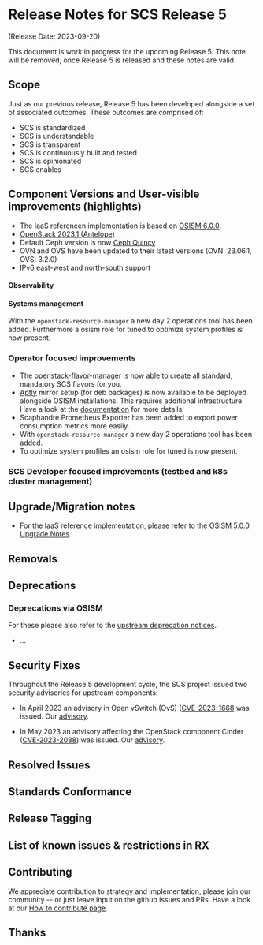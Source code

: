# Release Notes for SCS Release 5
(Release Date: 2023-09-20)

This document is work in progress for the upcoming Release 5.
This note will be removed, once Release 5 is released and these notes are valid.

## Scope

Just as our previous release, Release 5 has been developed alongside a set of associated outcomes.
These outcomes are comprised of:

* SCS is standardized
* SCS is understandable
* SCS is transparent
* SCS is continuously built and tested
* SCS is opinionated
* SCS enables

## Component Versions and User-visible improvements (highlights)

* The IaaS referencen implementation is based on [OSISM 6.0.0](https://release.osism.tech/notes/6.0.0.html).
* [OpenStack 2023.1 (Antelope)](https://releases.openstack.org/antelope/highlights.html)
* Default Ceph version is now [Ceph Quincy](https://docs.ceph.com/en/reef/releases/quincy/#v17-2-5-quincy)
* OVN and OVS have been updated to their latest versions (OVN: 23.06.1, OVS: 3.2.0)
* IPv6 east-west and north-south support

#### Observability


#### Systems management

With the `openstack-resource-manager` a new day 2 operations tool has been added.
Furthermore a osism role for tuned to optimize system profiles is now present.


### Operator focused improvements

* The [openstack-flavor-manager](https://github.com/osism/openstack-flavor-manager) is now able to create all standard, mandatory SCS flavors for you.
* [Aptly](https://github.com/osism/helm-charts/tree/gh-pages/aptly) mirror setup (for deb packages) is now available to be deployed alongside OSISM installations. This requires additional infrastructure. Have a look at the [documentation](https://github.com/osism/docs/tree/main/docs/operations/external_services/aptly_external.md) for more details.
* Scaphandre Prometheus Exporter has been added to export power consumption metrics more easily.
* With `openstack-resource-manager` a new day 2 operations tool has been added.
* To optimize system profiles an osism role for tuned is now present.

### SCS Developer focused improvements (testbed and k8s cluster management)

## Upgrade/Migration notes

* For the IaaS reference implementation, please refer to the [OSISM 5.0.0 Upgrade Notes](https://release.osism.tech/notes/6.0.0.html#upgrade-notes).

## Removals

## Deprecations

### Deprecations via OSISM

For these please also refer to the [upstream deprecation notices](https://release.osism.tech/notes/6.0.0.html#deprecations).
  * ...

## Security Fixes

Throughout the Release 5 development cycle, the SCS project issued two security advisories for upstream components:

* In April 2023 an advisory in Open vSwitch (OvS) ([CVE-2023-1668](https://cve.report/CVE-2023-1668) was issued.
Our [advisory](https://scs.community/security/2023/04/21/cve-2023-1668/).

* In May 2023 an advisory affecting the OpenStack component Cinder ([CVE-2023-2088](https://cve.report/CVE-2023-2088)) was issued.
Our [advisory](https://scs.community/security/2023/05/10/cve-2023-2088/).


## Resolved Issues

## Standards Conformance

## Release Tagging

## List of known issues & restrictions in RX

## Contributing

We appreciate contribution to strategy and implementation, please join
our community -- or just leave input on the github issues and PRs.
Have a look at our [How to contribute page](https://scs.community/contribute/).

## Thanks
